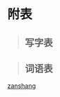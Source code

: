 # 附表

> ## 写字表

<Epep grade="xxyw6a" :pep="1211001601191" :pages="126" :paged="127" ></Epep> 


> ## 词语表

<Epep grade="xxyw6a" :pep="1211001601191" :pages="128" :paged="130" ></Epep>



[zanshang](../res/zanshang.md ':include')